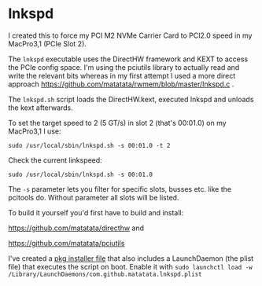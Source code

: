 # lnkspd


I created this to force my PCI M2 NVMe Carrier Card to PCI2.0 speed in my MacPro3,1 (PCIe Slot 2).

The `lnkspd` executable uses the DirectHW framework and KEXT to access the PCIe config space. I'm using the pciutils library to actually read and write the relevant bits whereas in my first attempt I used a more direct approach https://github.com/matatata/rwmem/blob/master/lnkspd.c .

The `lnkspd.sh` script loads the DirectHW.kext, executed lnkspd and unloads the kext afterwards.

To set the target speed to 2 (5 GT/s) in slot 2 (that's 00:01.0) on my MacPro3,1 I use:

```
sudo /usr/local/sbin/lnkspd.sh -s 00:01.0 -t 2
```

Check the current linkspeed:
```
sudo /usr/local/sbin/lnkspd.sh -s 00:01.0
```

The ```-s``` parameter lets you filter for specific slots, busses etc. like the pcitools do. Without parameter all slots will be listed.

To build it yourself you'd first have to build and install:

https://github.com/matatata/directhw and

https://github.com/matatata/pciutils

I've created a [pkg installer file](https://github.com/matatata/lnkspd/raw/master/matatata.lnkspd.pkg) that also includes a 
LaunchDaemon (the plist file) that executes the script on boot. Enable it with `sudo launchctl load -w /Library/LaunchDaemons/com.github.matatata.lnkspd.plist`


